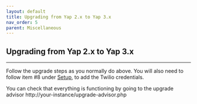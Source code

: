 ```yaml
---
layout: default
title: Upgrading from Yap 2.x to Yap 3.x
nav_order: 5
parent: Miscellaneous
---
```


## Upgrading from Yap 2.x to Yap 3.x

---


Follow the upgrade steps as you normally do above.  You will also need to follow item #8 under [Setup](../../general/setup/), to add the Twilio credentials.

You can check that everything is functioning by going to the upgrade advisor http://your-instance/upgrade-advisor.php
